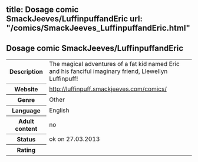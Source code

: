 title: Dosage comic SmackJeeves/LuffinpuffandEric
url: "/comics/SmackJeeves_LuffinpuffandEric.html"
---
Dosage comic SmackJeeves/LuffinpuffandEric
-----------------------------------------

<table class="comicinfo">
<tr>
<th>Description</th><td>The magical adventures of a fat kid named Eric and his fanciful imaginary friend, Llewellyn Luffinpuff!</td>
</tr>
<tr>
<th>Website</th><td><a href="http://luffinpuff.smackjeeves.com/comics/">http://luffinpuff.smackjeeves.com/comics/</a></td>
</tr>
<tr>
<th>Genre</th><td>Other</td>
</tr>
<tr>
<th>Language</th><td>English</td>
</tr>
<tr>
<th>Adult content</th><td>no</td>
</tr>
<tr>
<th>Status</th><td>ok on 27.03.2013</td>
</tr>
<tr>
<th>Rating</th><td><div class="g-plusone" data-size="standard" data-annotation="bubble"
 data-href="http://luffinpuff.smackjeeves.com/comics/"></div></td>
</tr>
</table>
<script type="text/javascript">
  (function() {
    var po = document.createElement('script'); po.type = 'text/javascript'; po.async = true;
    po.src = 'https://apis.google.com/js/plusone.js';
    var s = document.getElementsByTagName('script')[0]; s.parentNode.insertBefore(po, s);
  })();
</script>

